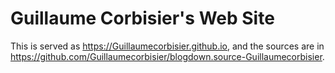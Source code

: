 # Guillaume Corbisier's Web Site

This is served as https://Guillaumecorbisier.github.io, and the sources are in https://github.com/Guillaumecorbisier/blogdown.source-Guillaumecorbisier.
